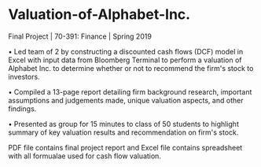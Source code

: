 # Valuation-of-Alphabet-Inc.
Final Project | 70-391: Finance | Spring 2019

•	Led team of 2 by constructing a discounted cash flows (DCF) model in Excel with input data from Bloomberg Terminal to perform a valuation of Alphabet Inc. to determine whether or not to recommend the firm's stock to investors. 

• Compiled a 13-page report detailing firm background research, important assumptions and judgements made, unique valuation aspects, and other findings.

•	Presented as group for 15 minutes to class of 50 students to highlight summary of key valuation results and recommendation on firm's stock.

PDF file contains final project report and Excel file contains spreadsheet with all formualae used for cash flow valuation.
